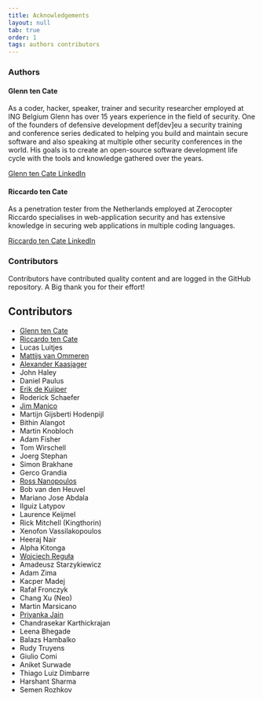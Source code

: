 ```yaml
---
title: Acknowledgements
layout: null
tab: true
order: 1
tags: authors contributors 
---
```


### Authors

#### Glenn ten Cate

As a coder, hacker, speaker, trainer and security researcher employed at ING Belgium Glenn has over 15 years experience in the field of security. One of the founders of defensive development def[dev]eu a security training and conference series dedicated to helping you build and maintain secure software and also speaking at multiple other security conferences in the world. His goals is to create an open-source software development life cycle with the tools and knowledge gathered over the years.

[Glenn ten Cate LinkedIn](https://www.linkedin.com/in/glenn-ten-cate-11711a3b/)

#### Riccardo ten Cate

As a penetration tester from the Netherlands employed at Zerocopter Riccardo specialises in web-application security and has extensive knowledge in securing web applications in multiple coding languages.

[Riccardo ten Cate LinkedIn](https://www.linkedin.com/in/riccardo-ten-cate-a0b79780/)

### Contributors

Contributors have contributed quality content and are logged in the GitHub repository. A Big thank you for their effort!

## <a name="contributors"></a>Contributors
- [Glenn ten Cate](https://www.linkedin.com/in/glenn-ten-cate-11711a3b/)
- [Riccardo ten Cate](https://www.linkedin.com/in/riccardo-ten-cate-a0b79780/)
- Lucas Luitjes
- [Mattijs van Ommeren](https://twitter.com/alcyonsecurity)
- [Alexander Kaasjager](https://twitter.com/akaasjager)
- John Haley
- Daniel Paulus
- [Erik de Kuijper](https://twitter.com/edkpr)
- Roderick Schaefer
- [Jim Manico](https://twitter.com/manicode)
- Martijn Gijsberti Hodenpijl
- Bithin Alangot
- Martin Knobloch
- Adam Fisher
- Tom Wirschell
- Joerg Stephan
- Simon Brakhane
- Gerco Grandia
- [Ross Nanopoulos](https://twitter.com/rossnanop)
- Bob van den Heuvel
- Mariano Jose Abdala
- Ilguiz Latypov
- Laurence Keijmel
- Rick Mitchell (Kingthorin)
- Xenofon Vassilakopoulos
- Heeraj Nair
- Alpha Kitonga
- [Wojciech Reguła](https://www.linkedin.com/in/wojciech-regula/) 
- Amadeusz Starzykiewicz
- Adam Zima
- Kacper Madej
- Rafał Fronczyk
- Chang Xu (Neo)
- Martin Marsicano
- [Priyanka Jain](https://www.linkedin.com/in/priyanka997/)
- Chandrasekar Karthickrajan
- Leena Bhegade
- Balazs Hambalko
- Rudy Truyens
- Giulio Comi
- Aniket Surwade
- Thiago Luiz Dimbarre
- Harshant Sharma
- Semen Rozhkov
